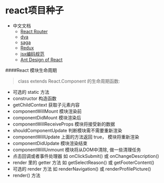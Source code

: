 # react项目种子

* 中文文档
	* [React Router](http://www.uprogrammer.cn/react-router-cn/index.html)
	* [dva](https://github.com/dvajs/dva/blob/master/README_zh-CN.md)
	* [saga](http://leonshi.com/redux-saga-in-chinese/docs/introduction/BeginnerTutorial.html)
	* [Redux](http://cn.redux.js.org/index.html)
	* [jsx编码规范](https://github.com/JasonBoy/javascript/tree/master/react)
	* [Ant Design of React](https://ant.design/docs/react/introduce-cn)


####React 模块生命周期
> class extends React.Component 的生命周期函数:

* 可选的 static 方法
* constructor 构造函数
* getChildContext 获取子元素内容
* componentWillMount 模块渲染前
* componentDidMount 模块渲染后
* componentWillReceiveProps 模块将接受新的数据
* shouldComponentUpdate 判断模块需不需要重新渲染
* componentWillUpdate 上面的方法返回 true， 模块将重新渲染
* componentDidUpdate 模块渲染结束
* componentWillUnmount 模块将从DOM中清除, 做一些清理任务
* 点击回调或者事件处理器 如 onClickSubmit() 或 onChangeDescription()
* render 里的 getter 方法 如 getSelectReason() 或 getFooterContent()
* 可选的 render 方法 如 renderNavigation() 或 renderProfilePicture()
* render() 方法

